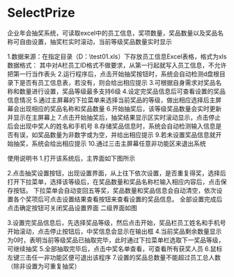 # SelectPrize
企业年会抽奖系统，可读取excel中的员工信息，奖项数量，奖品数量以及奖品名称可自由设置，抽奖栏实时滚动，当前等级奖品数量实时显示

1.数据来源：在指定目录（D：\test01.xls）下存放员工信息Excel表格，格式为xls
数据格式：
其中对A栏员工ID格式不做要求，从第一行起就写入员工信息，不允许把第一行当作表头
2.运行程序后，点击开始抽奖按钮时，系统会自动检测d盘根目录下是否有员工信息表，若没有，则会给出相应提示
3.可根据自身需求对奖品名称和数量进行设置，奖品等级最多支持6级
4.设定完奖品信息后可查看设置的奖品信息情况
5.通过主屏幕的下拉菜单来选择当前奖品的等级，做出相应选择后主屏幕会出现相应的奖品名称和奖品数量
6.开始抽奖后，该等级奖品数量会实时更新并显示在主屏幕上
7.点击开始抽奖后，抽奖结果显示区实时滚动显示，点击停止后会出现中奖人的姓名和手机号
8.存储奖品信息时，系统会自动检测输入信息是否有误，如奖品数量为非数字或为空，并给出相应提示
9.若未设置奖品信息就开始抽奖，系统会给出相应提示
10.通过三击主屏幕任意非功能区来退出系统



使用说明书
1.打开该系统后，主界面如下图所示



2.点击抽奖设置按钮，出现设置界面，从上往下依次设置，是否重复得奖，选择后打开下拉菜单，选择该等级后，在奖品数量和奖品名称栏输入相应内容后，点击保存按钮。
下拉菜单会自动变回五等奖，奖品数量和奖品信息会自动清空，依次设置各个奖项后可点击设置结果查看按钮来查看设置的奖品信息。
全部设置完成后点击确定按钮可关闭奖品设置界面
二级界面如图

3.设置完奖品信息后，先选择奖品等级，然后点击开始，奖品栏员工姓名和手机号开始滚动，点击停止按钮后，中奖信息会显示在输出框
4.当前奖品剩余数量显示为0时，表明当前等级奖品已抽取完毕，此时通过下拉菜单栏选取下一奖品等级，可继续抽奖
5.全部抽取完毕后，点击中奖名单查看，可查看所有获奖人员
6.鼠标左键三击任一非功能区便可退出该程序
7.设置的奖品总数量不能超过员工总人数（除非设置为可重复抽奖）
